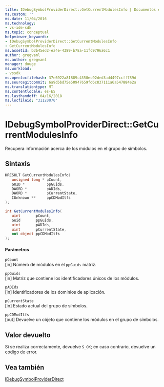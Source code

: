 ```yaml
---
title: IDebugSymbolProviderDirect::GetCurrentModulesInfo | Documentos de Microsoft
ms.custom: ''
ms.date: 11/04/2016
ms.technology:
- vs-ide-sdk
ms.topic: conceptual
helpviewer_keywords:
- IDebugSymbolProviderDirect::GetCurrentModulesInfo
- GetCurrentModulesInfo
ms.assetid: b3b45ed2-ea4e-4389-b78a-11fc9796a6c1
author: gregvanl
ms.author: gregvanl
manager: douge
ms.workload:
- vssdk
ms.openlocfilehash: 37e6922a81889c4350ec92ded3ad4497ccff789d
ms.sourcegitcommit: 6a9d5bd75e50947659fd6c837111a6a547884e2a
ms.translationtype: MT
ms.contentlocale: es-ES
ms.lasthandoff: 04/16/2018
ms.locfileid: "31120070"
---
```

# <a name="idebugsymbolproviderdirectgetcurrentmodulesinfo"></a>IDebugSymbolProviderDirect::GetCurrentModulesInfo
Recupera información acerca de los módulos en el grupo de símbolos.  
  
## <a name="syntax"></a>Sintaxis  
  
```cpp  
HRESULT GetCurrentModulesInfo(  
   unsigned long * pCount,  
   GUID *          ppGuids,  
   DWORD *         pADIds,  
   DWORD *         pCurrentState,  
   IUnknown **     ppCDModItfs  
);  
```  
  
```csharp  
int GetCurrentModulesInfo(  
   uint       pCount,  
   Guid       ppGuids,  
   uint       pADIds,  
   uint       pCurrentState,  
   out object ppCDModItfs  
);  
```  
  
#### <a name="parameters"></a>Parámetros  
 `pCount`  
 [in] Número de módulos en el `ppGuids` matriz.  
  
 `ppGuids`  
 [in] Matriz que contiene los identificadores únicos de los módulos.  
  
 `pADIds`  
 [in] Identificadores de los dominios de aplicación.  
  
 `pCurrentState`  
 [in] Estado actual del grupo de símbolos.  
  
 `ppCDModItfs`  
 [out] Devuelve un objeto que contiene los módulos en el grupo de símbolos.  
  
## <a name="return-value"></a>Valor devuelto  
 Si se realiza correctamente, devuelve `S_OK`; en caso contrario, devuelve un código de error.  
  
## <a name="see-also"></a>Vea también  
 [IDebugSymbolProviderDirect](../../../extensibility/debugger/reference/idebugsymbolproviderdirect.md)